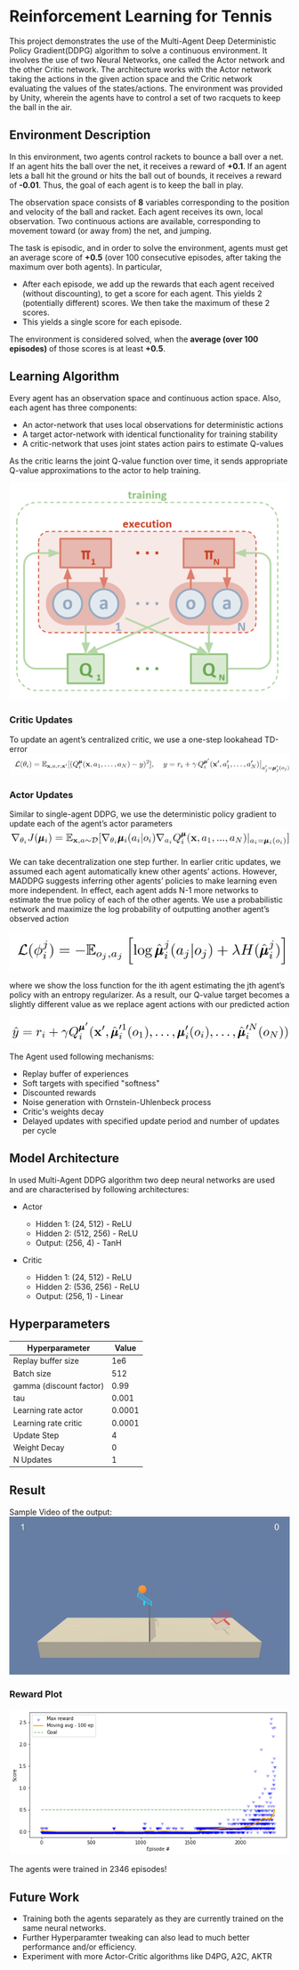 # Reinforcement Learning for Tennis

This project demonstrates the use of the Multi-Agent Deep Deterministic Policy Gradient(DDPG) algorithm to solve a continuous environment. It involves the use of two Neural Networks, one called the Actor network and the other Critic network. The architecture works with the Actor network taking the actions in the given action space and the Critic network evaluating the values of the states/actions. The environment was provided by Unity, wherein the agents have to control a set of two racquets to keep the ball in the air.

## Environment Description

In this environment, two agents control rackets to bounce a ball over a net. If an agent hits the ball over the net, it receives a reward of **+0.1**. If an agent lets a ball hit the ground or hits the ball out of bounds, it receives a reward of **-0.01**. Thus, the goal of each agent is to keep the ball in play.

The observation space consists of **8** variables corresponding to the position and velocity of the ball and racket. Each agent receives its own, local observation. Two continuous actions are available, corresponding to movement toward (or away from) the net, and jumping.

The task is episodic, and in order to solve the environment, agents must get an average score of **+0.5** (over 100 consecutive episodes, after taking the maximum over both agents). In particular,

* After each episode, we add up the rewards that each agent received (without discounting), to get a score for each agent. This yields 2 (potentially different) scores. We then take the maximum of these 2 scores.
* This yields a single score for each episode.

The environment is considered solved, when the **average (over 100 episodes)** of those scores is at least **+0.5**.

## Learning Algorithm

Every agent has an observation space and continuous action space. Also, each agent has three components:
- An actor-network that uses local observations for deterministic actions
- A target actor-network with identical functionality for training stability
- A critic-network that uses joint states action pairs to estimate Q-values

As the critic learns the joint Q-value function over time, it sends appropriate Q-value approximations to the actor to help training. 

![architecture](assets/maddpg_architecture.png)

### Critic Updates 
To update an agent’s centralized critic, we use a one-step lookahead TD-error
![critic](assets/critic_updates.png)

### Actor Updates 
Similar to single-agent DDPG, we use the deterministic policy gradient to update each of the agent’s actor parameters
![actor](assets/actor_updates.png)

We can take decentralization one step further. In earlier critic updates, we assumed each agent automatically knew other agents’ actions. However, MADDPG suggests inferring other agents’ policies to make learning even more independent. In effect, each agent adds N-1 more networks to estimate the true policy of each of the other agents. We use a probabilistic network and maximize the log probability of outputting another agent’s observed action

![equation1](assets/eqn1.png)

where we show the loss function for the ith agent estimating the jth agent’s policy with an entropy regularizer. As a result, our Q-value target becomes a slightly different value as we replace agent actions with our predicted action

![equation2](assets/eqn2.png)

The Agent used following mechanisms:
* Replay buffer of experiences
* Soft targets with specified "softness"
* Discounted rewards
* Noise generation with Ornstein-Uhlenbeck process
* Critic's weights decay
* Delayed updates with specified update period and number of updates per cycle

## Model Architecture

In used Multi-Agent DDPG algorithm two deep neural networks are used and are characterised by following architectures:
- Actor    
    - Hidden 1: (24, 512)   - ReLU
    - Hidden 2: (512, 256)  - ReLU
    - Output: (256, 4)      - TanH

- Critic
    - Hidden 1: (24, 512)   - ReLU
    - Hidden 2: (536, 256)  - ReLU
    - Output: (256, 1)      - Linear

## Hyperparameters

| Hyperparameter                      | Value |
  | ----------------------------------- | ----- |
  | Replay buffer size                  | 1e6|
  | Batch size                          | 512   |
  | gamma (discount factor)             | 0.99  |
  | tau                                 | 0.001 |
  | Learning rate actor                 | 0.0001  |
  | Learning rate critic                | 0.0001   |
  | Update Step                         | 4   |
  | Weight Decay                        | 0  |
  | N Updates                           | 1   |

## Result 

Sample Video of the output:
![trained_agent_sample](assets/trained_agent.gif)

### Reward Plot 
![sample_plot](assets/training_plot.png)

The agents were trained in 2346 episodes!

## Future Work
- Training both the agents separately as they are currently trained on the same neural networks.
- Further Hyperparamter tweaking can also lead to much better performance and/or efficiency.
- Experiment with more Actor-Critic algorithms like D4PG, A2C, AKTR






